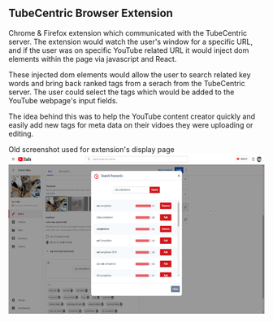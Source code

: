 ## TubeCentric Browser Extension
Chrome & Firefox extension which communicated with the TubeCentric server. The extension would watch the user's window for a specific URL, and if the user was on specific YouTube related URL it would inject dom elements within the page via javascript and React.

These injected dom elements would allow the user to search related key words and bring back ranked tags from a serach from the TubeCentric server. The user could select the tags which would be added to the YouTube webpage's input fields.

The idea behind this was to help the YouTube content creator quickly and easily add new tags for meta data on their vidoes they were uploading or editing.


Old screenshot used for extension's display page
![screenshot of extension in action](/img/screenshot.png)